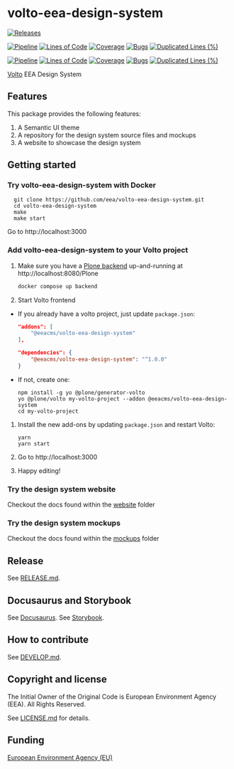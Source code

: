 # volto-eea-design-system

[![Releases](https://img.shields.io/github/v/release/eea/volto-eea-design-system)](https://github.com/eea/volto-eea-design-system/releases)

[![Pipeline](https://ci.eionet.europa.eu/buildStatus/icon?job=volto-addons%2Fvolto-eea-design-system%2Fmaster&subject=master)](https://ci.eionet.europa.eu/view/Github/job/volto-addons/job/volto-eea-design-system/job/master/display/redirect)
[![Lines of Code](https://sonarqube.eea.europa.eu/api/project_badges/measure?project=volto-eea-design-system-master&metric=ncloc)](https://sonarqube.eea.europa.eu/dashboard?id=volto-eea-design-system-master)
[![Coverage](https://sonarqube.eea.europa.eu/api/project_badges/measure?project=volto-eea-design-system-master&metric=coverage)](https://sonarqube.eea.europa.eu/dashboard?id=volto-eea-design-system-master)
[![Bugs](https://sonarqube.eea.europa.eu/api/project_badges/measure?project=volto-eea-design-system-master&metric=bugs)](https://sonarqube.eea.europa.eu/dashboard?id=volto-eea-design-system-master)
[![Duplicated Lines (%)](https://sonarqube.eea.europa.eu/api/project_badges/measure?project=volto-eea-design-system-master&metric=duplicated_lines_density)](https://sonarqube.eea.europa.eu/dashboard?id=volto-eea-design-system-master)

[![Pipeline](https://ci.eionet.europa.eu/buildStatus/icon?job=volto-addons%2Fvolto-eea-design-system%2Fdevelop&subject=develop)](https://ci.eionet.europa.eu/view/Github/job/volto-addons/job/volto-eea-design-system/job/develop/display/redirect)
[![Lines of Code](https://sonarqube.eea.europa.eu/api/project_badges/measure?project=volto-eea-design-system-develop&metric=ncloc)](https://sonarqube.eea.europa.eu/dashboard?id=volto-eea-design-system-develop)
[![Coverage](https://sonarqube.eea.europa.eu/api/project_badges/measure?project=volto-eea-design-system-develop&metric=coverage)](https://sonarqube.eea.europa.eu/dashboard?id=volto-eea-design-system-develop)
[![Bugs](https://sonarqube.eea.europa.eu/api/project_badges/measure?project=volto-eea-design-system-develop&metric=bugs)](https://sonarqube.eea.europa.eu/dashboard?id=volto-eea-design-system-develop)
[![Duplicated Lines (%)](https://sonarqube.eea.europa.eu/api/project_badges/measure?project=volto-eea-design-system-develop&metric=duplicated_lines_density)](https://sonarqube.eea.europa.eu/dashboard?id=volto-eea-design-system-develop)


[Volto](https://github.com/plone/volto) EEA Design System

## Features

This package provides the following features:

1. A Semantic UI theme
2. A repository for the design system source files and mockups
3. A website to showcase the design system

## Getting started

### Try volto-eea-design-system with Docker

      git clone https://github.com/eea/volto-eea-design-system.git
      cd volto-eea-design-system
      make
      make start

Go to http://localhost:3000

### Add volto-eea-design-system to your Volto project

1. Make sure you have a [Plone backend](https://plone.org/download) up-and-running at http://localhost:8080/Plone

   ```Bash
   docker compose up backend
   ```

1. Start Volto frontend

- If you already have a volto project, just update `package.json`:

  ```JSON
  "addons": [
      "@eeacms/volto-eea-design-system"
  ],

  "dependencies": {
      "@eeacms/volto-eea-design-system": "^1.0.0"
  }
  ```

- If not, create one:

  ```
  npm install -g yo @plone/generator-volto
  yo @plone/volto my-volto-project --addon @eeacms/volto-eea-design-system
  cd my-volto-project
  ```

1. Install the new add-ons by updating `package.json` and restart Volto:

   ```
   yarn
   yarn start
   ```

2. Go to http://localhost:3000

3. Happy editing!

### Try the design system website

Checkout the docs found within the [website](https://github.com/eea/volto-eea-design-system/blob/develop/website/README.md) folder

### Try the design system mockups

Checkout the docs found within the [mockups](https://github.com/eea/volto-eea-design-system/blob/develop/mockups/README.md) folder

## Release

See [RELEASE.md](https://github.com/eea/volto-eea-design-system/blob/master/RELEASE.md).

## Docusaurus and Storybook

See [Docusaurus](https://eea.github.io/).
See [Storybook](https://eea.github.io/eea-storybook/).

## How to contribute

See [DEVELOP.md](https://github.com/eea/volto-eea-design-system/blob/develop/DEVELOP.md).

## Copyright and license

The Initial Owner of the Original Code is European Environment Agency (EEA).
All Rights Reserved.

See [LICENSE.md](https://github.com/eea/volto-eea-design-system/blob/develop/LICENSE.md) for details.

## Funding

[European Environment Agency (EU)](http://eea.europa.eu)
